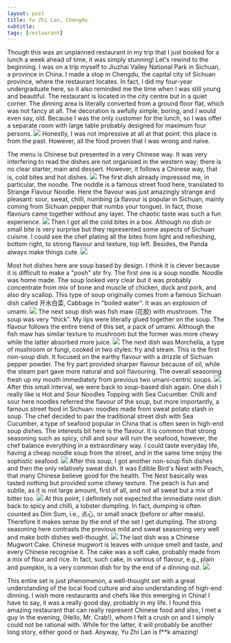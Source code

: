 ```yaml
---
layout: post
title: Yu Zhi Lan, Chengdu
subtitle: 
tags: [restaurant]
---
```


Though this was an unplanned restaurant in my trip that I just booked for a lunch a week ahead of time, it was simply stunning!
Let's rewind to the beginning.
I was on a trip myself to Jiuzhai Valley National Park in Sichuan, a province in China.
I made a stop in Chengdu, the capital city of Sichuan province, where the restaurant locates.
In fact, I did my four-year undergraduate here, so it also reminded me the time when I was still young and beautiful.
The restaurant is located in the city centre but in a quiet corner.
The dinning area is literally converted from a ground floor flat, which was not fancy at all.
The decoration is awfully simple, boring, and I would even say, old.
Because I was the only customer for the lunch, so I was offer a separate room with large table probably designed for maximum four persons.
<img src="{{ 'img/Yu-Zhi-Lan-table.jpg' | relative_url }}" />
Honestly, I was not impressive at all at that point: this place is from the past.
However, all the food proven that I was wrong and naive.

The menu is Chinese but presented in a very Chinese way.
It was very interfering to read the dishes are not organised in the western way; there is no clear starter, main and dessert. 
However, it follows a Chinese way, that is, cold bites and hot dishes.
<img src="{{ 'img/Yu-Zhi-Lan-menu.jpg' | relative_url }}" />
The first dish already impressed me, in particular, the noodle.
The noddle is a famous street food here, translated to Strange Flavour Noodle.
Here the flavour was just amazingly strange and pleasant: sour, sweat, chilli, numbing (a flavour is popular in Sichuan, mainly coming from Sichuan pepper that numbs your tongue).
In fact, those flavours came together without any layer.
The chaotic taste was such a fun experience.
<img src="{{ 'img/Yu-Zhi-Lan-noodle.jpg' | relative_url }}" />
Then I got all the cold bites in a box.
Although no dish or small bite is very surprise but they represented some aspects of Sichuan cuisine.
I could see the chef plating all the bites from light and refreshing, bottom right, to strong flavour and texture, top left.
Besides, the Panda always make things cute.
<img src="{{ 'img/Yu-Zhi-Lan-bites.jpg' | relative_url }}" />

Most hot dishes here are soup based by design.
I think it is clever because it is difficult to make a "posh" stir fry.
The first one is a soup noodle.
Noodle was home made.
The soup looked very clear but it was probably concentrate from mix of bone and muscle of chicken, duck and pork, and also dry scallop.
This type of soup originally comes from a famous Sichuan dish called 开水白菜, Cabbage in "boiled water".
It was an explosion of umami.
<img src="{{ 'img/Yu-Zhi-Lan-soup-noodle.jpg' | relative_url }}" />
The next soup dish was fish maw (花胶) with mushroom.
The soup was very "thick".
My lips were literally glued together on the soup.
The flavour follows the entire trend of this set, a pack of umami.
Although the fish maw has similar texture to mushroom but the former was more chewy while the latter absorbed more juice.
<img src="{{ 'img/Yu-Zhi-Lan-fish-maw.jpg' | relative_url }}" />
The next dish was Morchella, a type of mushroom or fungi, cooked in two styles: fry and steam.
This is the first non-soup dish.
It focused on the earthy flavour with a drizzle of Sichuan pepper powder. 
The fry part provided sharper flavour because of oil, while the steam part gave more natural and soil flavouring.
The overall seasoning fresh up my mouth immediately from previous two umani-centric soups.
<img src="{{ 'img/Yu-Zhi-Lan-fungi.jpg' | relative_url }}" />
After this small interval, we were back to soup-based dish again.
One dish I really like is Hot and Sour Noodles Topping with Sea Cucumber.
Chilli and sour here noodles referred the flavour of the soup, but more importantly, a famous street food in Sichuan: noodles made from sweat potato stash in soup.
The chef decided to pair the traditional street dish with Sea Cucumber, a type of seafood popular in China that is often seen in high-end soup dishes.
The interests bit here is the flavour.
It is common that strong seasoning such as spicy, chill and sour will ruin the seafood, however, the chef balance everything in a extraordinary way.
I could taste everyday life, having a cheap noodle soup from the street, and in the same time enjoy the sophistic seafood.
<img src="{{ 'img/Yu-Zhi-Lan-sea-cucumber.jpg' | relative_url }}" />
After this soup, I got another non-soup fish dishes and then the only relatively sweat dish.
It was Edible Bird's Nest with Peach, that many Chinese believe good for the health.
The Nest basically was tasted nothing but provided some chewy texture.
The peach is fun and subtle, as it is not large amount, first of all, and not all sweat but a mix of bitter too.
<img src="{{ 'img/Yu-Zhi-Lan-nest.jpg' | relative_url }}" />
At this point, I definitely not expected the immediate next dish back to spicy and chilli, a lobster dumpling.
In fact, dumping is often counted as Dim Sum, i.e., 点心, or small snack (before or after meals).
Therefore it makes sense by the end of the set I get dumpling.
The strong seasoning here contrasts the previous mild and sweat seasoning very well and make both dishes well-thought.
<img src="{{ 'img/Yu-Zhi-Lan-dumpling.jpg' | relative_url }}" />
The last dish was a Chinese Mugwort Cake.
Chinese mugwort is leaves with unique smell and taste, and every Chinese recognise it.
The cake was a soft cake, probably made from a mix of flour and rice.
In fact, such cake, in various of flavour, e.g., plain and pumpkin, is a very common dish for by the end of a dinning out.
<img src="{{ 'img/Yu-Zhi-Lan-dumpling.jpg' | relative_url }}" />

This entire set is just phenomenon, a well-thought set with a great understanding of the local food culture and also understanding of high-end dinning.
I wish more restaurants and chefs like this emerging in China!
I have to say, it was a really good day, probably in my life. 
I found this amazing restaurant that can really represent Chinese food and also, I met a guy in the evening, (Hello, Mr. Crab!), whom I felt a crush on and I simply could not be rational with.
While for the latter, it will probably be another long story, either good or bad.
Anyway, Yu Zhi Lan is f**k amazing!

